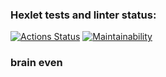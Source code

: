 ### Hexlet tests and linter status:
[![Actions Status](https://github.com/THVwww/frontend-project-44/actions/workflows/hexlet-check.yml/badge.svg)](https://github.com/THVwww/frontend-project-44/actions)
[![Maintainability](https://api.codeclimate.com/v1/badges/2dc2626fe2088fa96258/maintainability)](https://codeclimate.com/github/THVwww/frontend-project-44/maintainability)
### brain even
